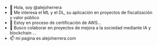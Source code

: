- 👋 Hola, soy @alejoherrera
- 👀 Me interesa el ML y el DL, su aplicación en proyectos de fiscalización y valor público
- 🌱 Estoy en proceso de certificación de AWS...
- 💞️ Busco colaborar en proyectos de mejora a la sociedad mediante IA y blockchain ...
- 📫 mi pagina es alejoherrera.com
